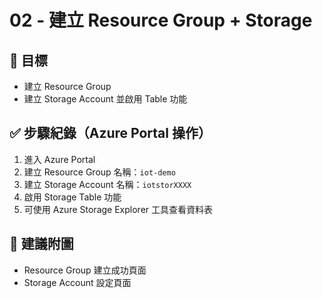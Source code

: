 # 02 - 建立 Resource Group + Storage

## 🎯 目標
- 建立 Resource Group
- 建立 Storage Account 並啟用 Table 功能

## ✅ 步驟紀錄（Azure Portal 操作）

1. 進入 Azure Portal
2. 建立 Resource Group 名稱：`iot-demo`
3. 建立 Storage Account 名稱：`iotstorXXXX`
4. 啟用 Storage Table 功能
5. 可使用 Azure Storage Explorer 工具查看資料表

## 📸 建議附圖
- Resource Group 建立成功頁面
- Storage Account 設定頁面
